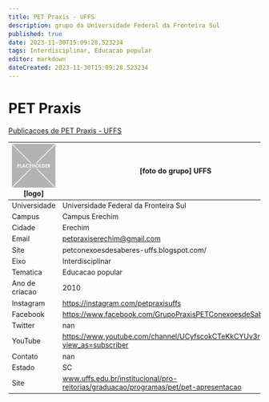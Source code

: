 ```yaml
---
title: PET Praxis - UFFS
description: grupo da Universidade Federal da Fronteira Sul
published: true
date: 2023-11-30T15:09:28.523234
tags: Interdisciplinar, Educacao popular
editor: markdown
dateCreated: 2023-11-30T15:09:28.523234
---
```


# PET Praxis

[Publicacoes de PET Praxis - UFFS](/atividade/280PETPraxisUFFS/feed.md)

| ![placeholder.png](/placeholder.png) [logo] | [foto do grupo] UFFS         |
| ------------------------------------------- | ------------------------------------------------- |
| Universidade                                | Universidade Federal da Fronteira Sul      |
| Campus                                      | Campus Erechim            |
| Cidade                                      | Erechim             |
| Email                                       | petpraxiserechim@gmail.com             |
| Site                                        | petconexoesdesaberes-uffs.blogspot.com/              |
| Eixo                                        | Interdisciplinar              |
| Tematica                                    | Educacao popular          |
| Ano de criacao                              | 2010        |
| Instagram                                   | https://instagram.com/petpraxisuffs         |
| Facebook                                    | https://www.facebook.com/GrupoPraxisPETConexoesdeSaberes          |
| Twitter                                     | nan           |
| YouTube                                     | https://www.youtube.com/channel/UCyfscokCTeKkCYUv3rpxmMA?view_as=subscriber           |
| Contato                                     | nan         |
| Estado                                      |  SC            |
| Site                                        | www.uffs.edu.br/institucional/pro-reitorias/graduacao/programas/pet/pet-apresentacao |
